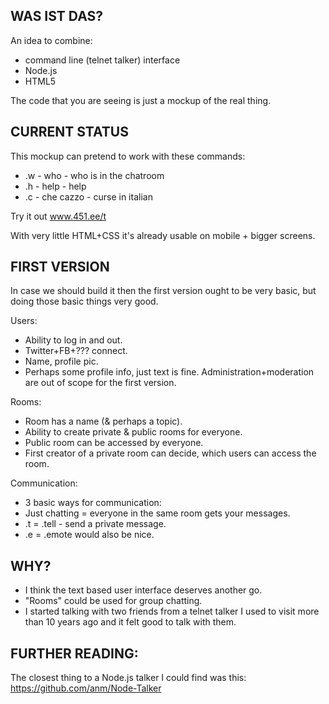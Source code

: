 WAS IST DAS?
-------------

An idea to combine:
+ command line (telnet talker) interface
+ Node.js
+ HTML5

The code that you are seeing is just a mockup of the real thing.

CURRENT STATUS
-------------

This mockup can pretend to work with these commands:
+ .w - who - who is in the chatroom
+ .h - help - help
+ .c - che cazzo - curse in italian

Try it out www.451.ee/t

With very little HTML+CSS it's already usable on mobile + bigger screens.


FIRST VERSION
-------------

In case we should build it then the first version ought to be very basic, 
but doing those basic things very good.

Users:
+ Ability to log in and out. 
+ Twitter+FB+??? connect.
+ Name, profile pic. 
+ Perhaps some profile info, just text is fine.
Administration+moderation are out of scope for the first version.

Rooms:
+ Room has a name (& perhaps a topic).
+ Ability to create private & public rooms for everyone. 
+ Public room can be accessed by everyone. 
+ First creator of a private room can decide, which users can access the room.

Communication: 
+ 3 basic ways for communication:
+ Just chatting = everyone in the same room gets your messages.
+ .t = .tell <user> <message> - send a private message.
+ .e = .emote would also be nice.

WHY? 
----
+ I think the text based user interface deserves another go.
+ "Rooms" could be used for group chatting.
+ I started talking with two friends from a telnet talker I used to visit more than 10 years ago and it felt good to talk with them.

FURTHER READING:
--------------
The closest thing to a Node.js talker I could find was this: 
https://github.com/anm/Node-Talker
